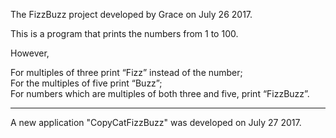 The FizzBuzz project developed by Grace on July 26 2017. 

This is a program that prints the numbers from 1 to 100.   

However,   
   
For multiples of three print “Fizz” instead of the number;      
For the multiples of five print “Buzz”;           
For numbers which are multiples of both three and five, print “FizzBuzz”. 

***
A new application "CopyCatFizzBuzz" was developed on July 27 2017.
